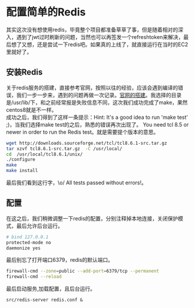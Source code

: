 # 配置简单的Redis
其实这次没有想使用redis，毕竟整个项目都准备草草了事，但是随着相对的深入，遇到了jwt过时刷新的问题，当然也可以再签发一个refreshtoken来解决，最后想了又想，还是尝试一下redis吧。如果真的上线了，就直接运行在当时的EC2里就好了。  
## 安装Redis
关于redis服务的搭建，直接参考官网，按照以往的经验，应该会遇到编译的错误，我们一步一步来，遇到的问题再做一次记录。[官网的搭建](https://redis.io/download)。我选择的目录是/usr/lib/下，和之前经常报是失败信息不同，这次我们成功完成了make，果然centos8就是不一样。  
成功之后，我们得到了这样一条提示：Hint: It's a good idea to run 'make test' ;)，当我们选择make test的之后，熟悉的错误再次出现了。
You need tcl 8.5 or newer in order to run the Redis test。就是需要提个版本的意思。
```sh 
wget http://downloads.sourceforge.net/tcl/tcl8.6.1-src.tar.gz  
tar xzvf tcl8.6.1-src.tar.gz  -C /usr/local/  
cd  /usr/local/tcl8.6.1/unix/  
./configure  
make  
make install
```
最后我们看到这行字，\o/ All tests passed without errors!。  

## 配置
在这之后，我们稍微调整一下redis的配置，分别注释掉本地连接，关闭保护模式，最后允许后台运行。
```sh
# bind 127.0.0.1
protected-mode no
daemonize yes 
```
最后别忘了打开端口6379，redis的默认端口。
```sh 
firewall-cmd --zone=public --add-port=6379/tcp --permanent
firewall-cmd --reload
```
最后启动服务,加载配置，且后台运行。
```
src/redis-server redis.conf &
```


